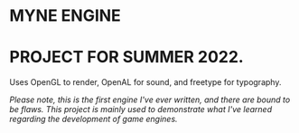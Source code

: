 # MYNE ENGINE<br>
# PROJECT FOR SUMMER 2022.<br>
Uses OpenGL to render, OpenAL for sound, and freetype for typography.<br>

<em>Please note, this is the first engine I've ever written, and there are bound to be flaws. This project is mainly used to demonstrate what I've learned regarding the development of game engines.</em><br>                                                    
                                                                                              
